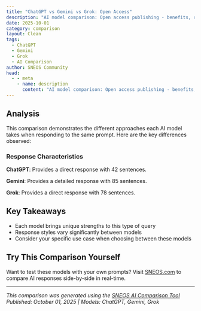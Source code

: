 ```yaml
---
title: "ChatGPT vs Gemini vs Grok: Open Access"
description: "AI model comparison: Open access publishing - benefits, routes, and institutional support..."
date: 2025-10-01
category: comparison
layout: Clean
tags:
  - ChatGPT
  - Gemini
  - Grok
  - AI Comparison
author: SNEOS Community
head:
  - - meta
    - name: description
      content: "AI model comparison: Open access publishing - benefits, routes, and institutional support..."
---
```


<ChatComparison
  title="ChatGPT vs Gemini vs Grok: Open Access"
  prompt="Open access publishing - benefits, routes, and institutional support"
  :responses='{
    "ChatGPT": "Certainly! Here\u0027s an overview of **Open Access (OA) publishing**, including its benefits, common routes, and the role of institutional support:\n\n---\n\n### Open Access Publishing\n\n**Open Access (OA)** publishing refers to the practice of providing unrestricted online access to scholarly research outputs, allowing anyone to read, download, copy, distribute, and use the content legally and freely.\n\n---\n\n### Benefits of Open Access Publishing\n\n1. **Increased Accessibility**  \n   OA removes paywalls, allowing anyone worldwide to access research regardless of institutional affiliation or financial status.\n\n2. **Greater Visibility and Impact**  \n   Studies show that OA articles tend to be cited more frequently, increasing the research\u2019s reach and academic impact.\n\n3. **Faster Dissemination**  \n   Research is made available immediately upon publication, accelerating the pace of knowledge sharing.\n\n4. **Public Good**  \n   Taxpayer-funded research becomes freely available to the public, facilitating education and informed decision-making.\n\n5. **Enhanced Collaboration**  \n   Easier access fosters interdisciplinary and international collaboration by breaking down access barriers.\n\n---\n\n### Common Routes to Open Access\n\n1. **Gold Open Access**  \n   - Articles are published in fully OA journals or journals offering an OA option.  \n   - Typically involves an Article Processing Charge (APC) paid by authors or their institutions/funders.  \n   - The final published version is freely available immediately.\n\n2. **Green Open Access (Self-Archiving)**  \n   - Authors deposit a version of their manuscript (preprint or postprint) in institutional or subject repositories.  \n   - Access may be immediate or after an embargo period depending on publisher policies.  \n   - No cost to authors, but version available may not be the final published PDF.\n\n3. **Hybrid Open Access**  \n   - Subscription journals offering an OA option for individual articles on payment of an APC.  \n   - This approach has been criticized for \u201Cdouble-dipping\u201D when institutions pay both subscriptions and APCs.\n\n4. **Diamond/Platinum Open Access**  \n   - OA journals that do not charge fees to authors or readers.  \n   - Typically funded by institutions, societies, or government grants.\n\n---\n\n### Institutional Support for Open Access\n\n1. **Open Access Policies and Mandates**  \n   - Many institutions require or encourage researchers to deposit articles in their institutional repositories or publish OA.\n\n2. **Funding for APCs**  \n   - Universities often provide funds or subsidies to cover APCs for eligible researchers.\n\n3. **Institutional Repositories**  \n   - Universities maintain digital archives for Green OA deposits, enhancing preservation and access.\n\n4. **Negotiating Transformative Agreements**  \n   - Institutions enter agreements with publishers that combine subscription and OA publishing fees to support Gold OA at scale.\n\n5. **Education and Advocacy**  \n   - Librarians and OA offices provide training, guidance, and advocacy to support researchers in navigating OA options.\n\n6. **Support for OA Infrastructure**  \n   - Institutions may invest in platforms, software, and collaborations that promote OA publishing and discovery.\n\n---\n\n### Summary\n\nOpen Access publishing transforms scholarly communication by making research outputs freely accessible, enhancing visibility and impact. Authors and institutions can choose among various OA routes, including Gold, Green, and Hybrid. Institutional backing is crucial, providing policy frameworks, financial support, infrastructure, and advocacy to promote sustainable and equitable OA adoption.\n\n---\n\nIf you want, I can provide examples of OA policies or resources for finding OA journals!",
    "Gemini": "Okay, let\u0027s break down open access (OA) publishing, covering its benefits, different routes to achieve it, and the ways institutions are supporting this movement.\n\n**What is Open Access (OA) Publishing?**\n\nOpen access publishing makes research publications freely available online, without subscription fees, paywalls, or other access barriers.  The primary goal is to maximize the reach, impact, and use of research.  OA generally grants users the right to read, download, copy, distribute, print, search, or link to the full texts of articles, and to use them for any other lawful purpose.\n\n**Benefits of Open Access Publishing:**\n\nOA offers advantages for researchers, institutions, and the broader society:\n\n*   **Increased Visibility and Impact:**\n    *   **Wider Audience:**  OA removes barriers, allowing researchers, practitioners, policymakers, students, and the public to access and use your work, regardless of their institutional affiliations or ability to pay.\n    *   **Higher Citation Rates:**  Studies consistently show that OA articles are cited more frequently than those behind paywalls.  This is because more people can read and use them.\n    *   **Greater Discoverability:**  OA articles are more easily indexed by search engines like Google Scholar, making them more visible to researchers searching for relevant literature.\n*   **Faster Dissemination of Knowledge:**\n    *   **Quicker Access:**  OA removes delays associated with subscriptions and interlibrary loans, enabling researchers to access and use new findings more rapidly.\n    *   **Accelerated Research Progress:**  Faster knowledge dissemination can lead to quicker breakthroughs and innovation in various fields.\n*   **Enhanced Collaboration:**\n    *   **Improved Global Collaboration:**  OA facilitates collaboration among researchers from different countries and institutions, especially those in developing nations with limited access to subscription-based journals.\n*   **Public Engagement and Impact:**\n    *   **Increased Public Access:**  OA makes research accessible to the public, promoting greater understanding of scientific findings and their implications for society.\n    *   **Informed Policy Decisions:**  Policymakers can access and use OA research to inform evidence-based decision-making.\n*   **Preservation and Archiving:**\n    *   **Long-Term Availability:**  Many OA repositories and publishers ensure the long-term preservation and accessibility of research articles.\n*   **Compliance with Funding Mandates:**\n    *   **Funder Requirements:**  Many research funding agencies (e.g., NIH, Wellcome Trust, European Commission) now require or strongly encourage researchers to make their publications OA.\n*   **Supports the Principle of Publicly Funded Research Being Publicly Available:**  If research is funded by taxpayers, making the results openly available to them is ethically sound.\n\n**Routes to Open Access (The \u0022OA Landscape\u0022):**\n\nThere are several pathways to achieving OA, often categorized using colors:\n\n*   **Gold Open Access:**\n    *   **Definition:** Publishing in a fully OA journal. These journals make all their content immediately and freely available online.\n    *   **Business Model:**  Gold OA journals typically fund their operations through *article processing charges (APCs)*, which are fees paid by authors (or their institutions or funders) to cover the cost of publication.  Some gold OA journals do not charge APCs (often called \u0022diamond\u0022 or \u0022platinum\u0022 OA).\n    *   **Rights:** Often involves the author retaining copyright and granting the journal a license to publish.  Creative Commons licenses (e.g., CC BY) are common, allowing reuse with attribution.\n    *   **Examples:** *PLOS ONE*, *Scientific Reports*, *MDPI* journals (be aware of predatory publishers - see below).\n*   **Green Open Access (Self-Archiving):**\n    *   **Definition:**  Depositing a version of your manuscript (usually the accepted manuscript, *not* the final published version unless permitted by the publisher) in an online repository.\n    *   **Repositories:**\n        *   **Institutional Repositories:**  Managed by universities or research institutions.\n        *   **Subject Repositories:**  Focused on specific disciplines (e.g., arXiv for physics, bioRxiv for biology).\n    *   **Embargoes:**  Publishers often impose embargo periods (e.g., 6 months, 12 months) before the deposited version can be made publicly available.  Check publisher policies carefully.\n    *   **Versions:**  Typically involves depositing the \u0022accepted manuscript\u0022 (the version after peer review but before publisher formatting).\n    *   **Rights:** Authors retain copyright and grant the publisher a license to publish, while also having the right to deposit a version in a repository.\n    *   **Examples:** Depositing in your university\u0027s repository or in arXiv.\n*   **Hybrid Open Access:**\n    *   **Definition:** Publishing in a subscription-based journal that offers authors the option to pay an APC to make their individual article OA.  The rest of the journal remains behind a paywall.\n    *   **Double Dipping Concerns:** Criticized because libraries are already paying for subscriptions to these journals, and then authors are also paying APCs for individual articles.\n    *   **Examples:**  Many journals from major publishers like Elsevier, Springer Nature, and Wiley offer hybrid OA options.\n*   **Bronze Open Access:**\n    *   **Definition:** Freely available on the publisher\u0027s website, but without a clear license. Often temporarily free, or the content is only made free without formal license.\n    *   **Example:** A publisher may make an article temporarily free to read. This can be withdrawn at any time.\n*   **Diamond/Platinum Open Access**\n    *   **Definition:** Journals that do not charge APCs.\n    *   **Funding Model:** Often supported by institutions, libraries, or other organizations.\n*   **Read and Publish Agreements (Transformative Agreements):**\n    *   **Definition:** Agreements between institutions/consortia and publishers that bundle subscription fees and APCs.  Institutions pay for access to the publisher\u0027s content (reading) and also cover the APCs for their researchers to publish OA in the publisher\u0027s journals.\n    *   **Goal:**  To transition from subscription-based publishing to OA publishing.\n\n**Key Considerations When Choosing an OA Route:**\n\n*   **Journal Quality and Reputation:**  Assess the journal\u0027s impact factor, editorial board, peer-review process, and indexing in reputable databases.\n*   **Article Processing Charges (APCs):**  Consider the cost of APCs and whether funding is available from your institution, funder, or other sources. Check if your institution has Read and Publish agreements that cover APCs.\n*   **Publisher Policies on Self-Archiving:**  Understand the publisher\u0027s policies regarding green OA, including embargo periods and allowed versions.  Use resources like SHERPA/RoMEO to check publisher policies.\n*   **Copyright and Licensing:**  Pay attention to the copyright terms and licenses (e.g., Creative Commons) associated with OA publication.  Understand what rights you retain as an author.\n*   **Funder Mandates:**  Ensure that your chosen OA route complies with the requirements of your research funding agency.\n*   **Predatory Publishers:**  Be aware of predatory journals that exploit the OA model by charging APCs without providing proper peer review or editorial services.  Look for red flags like aggressive solicitation, rapid publication times, and lack of transparency. Think. Check. Submit. campaign offers helpful advice.\n\n**Institutional Support for Open Access:**\n\nUniversities and research institutions play a crucial role in promoting and supporting OA publishing.  Common forms of support include:\n\n*   **Institutional Repositories:**  Providing platforms for researchers to deposit their manuscripts (green OA).\n*   **Funding for APCs:**  Establishing funds or grant programs to help researchers cover the costs of APCs for gold OA publishing.\n*   **Read and Publish Agreements:** Negotiating agreements with publishers to cover both subscription fees and APCs for researchers.\n*   **OA Policies:**  Adopting institutional OA policies that encourage or require researchers to make their publications OA.\n*   **Advocacy and Education:**  Raising awareness about the benefits of OA and providing training and resources to researchers on OA publishing options.\n*   **Support for Open Access Journals and Infrastructure:**  Directly funding or supporting open access journals and other infrastructure initiatives.\n*   **Library Support:**  Libraries often provide guidance on OA publishing options, publisher policies, and funding opportunities. They are also key players in negotiating read and publish agreements.\n*   **Open Access Week Events:** Many institutions participate in Open Access Week each October by hosting workshops, seminars, and other events to promote OA.\n*   **Evaluation and Recognition of Open Access Work:** Incorporating open access publishing into the evaluation criteria for researchers, e.g. using article metrics from OA articles during promotion or tenure review.\n\n**In Summary:**\n\nOpen access publishing is a growing movement that offers numerous benefits for researchers, institutions, and society.  By understanding the different OA routes, considering the key factors involved, and taking advantage of institutional support, researchers can effectively disseminate their work and contribute to the advancement of knowledge. Always prioritize quality and be wary of predatory publishing practices.\n",
    "Grok": "Open Access (OA) publishing refers to the practice of making research outputs, such as journal articles, books, and data, freely accessible to the public without paywalls or subscription barriers. This model has gained significant traction in recent years due to its potential to democratize knowledge, increase research visibility, and accelerate scientific progress. Below, I outline the **benefits**, **routes**, and **institutional support** for open access publishing.\n\n---\n\n### **Benefits of Open Access Publishing**\n1. **Increased Visibility and Impact**:\n   - Research published under OA is accessible to a global audience, including researchers, policymakers, practitioners, and the general public, without financial or institutional barriers.\n   - Studies have shown that OA articles often receive more citations and downloads compared to paywalled content (the \u0022Open Access Citation Advantage\u0022).\n\n2. **Equity and Inclusion**:\n   - OA promotes equitable access to knowledge, especially for researchers and institutions in low- and middle-income countries that may lack the resources for expensive journal subscriptions.\n   - It allows non-academic stakeholders (e.g., educators, small businesses, or independent researchers) to benefit from cutting-edge research.\n\n3. **Accelerated Innovation and Collaboration**:\n   - By removing access barriers, OA facilitates faster dissemination of research findings, enabling quicker application in real-world scenarios (e.g., public health crises like COVID-19).\n   - It fosters interdisciplinary collaboration by making research outputs available across fields.\n\n4. **Compliance with Funding Mandates**:\n   - Many funding agencies (e.g., the European Commission, UK Research and Innovation, and the National Institutes of Health) now require or strongly encourage OA publication as a condition of grants, ensuring that publicly funded research is accessible to the public.\n\n5. **Public Benefit**:\n   - Taxpayers often fund research through grants; OA ensures they can access the results without additional costs.\n   - It supports informed decision-making by providing access to evidence-based research for policymakers and the public.\n\n---\n\n### **Routes to Open Access Publishing**\nThere are several established routes to achieve open access, often referred to as \u0022colors\u0022 of OA based on their characteristics:\n\n1. **Gold OA** (Immediate Open Access via OA Journals):\n   - Articles are published in fully OA journals (e.g., PLOS ONE, BMC journals) where content is freely available upon publication.\n   - Often funded through Article Processing Charges (APCs), which are paid by authors, institutions, or funders (ranging from a few hundred to several thousand dollars).\n   - Some Gold OA journals operate on alternative funding models, such as subsidies or memberships, and do not charge APCs (known as \u0022Diamond\u0022 or \u0022Platinum\u0022 OA).\n\n2. **Green OA** (Self-Archiving in Repositories):\n   - Authors deposit a version of their manuscript (often the accepted version or preprint) in an institutional or subject-specific repository (e.g., arXiv, PubMed Central) after publication in a subscription journal.\n   - Access may be delayed by an embargo period (e.g., 6-12 months) imposed by the publisher, though many funders now advocate for immediate Green OA.\n   - This route is typically free for authors, as it does not involve APCs.\n\n3. **Hybrid OA**:\n   - Authors publish in traditional subscription journals but pay an APC to make their specific article OA immediately upon publication.\n   - This model has been criticized for \u0022double-dipping,\u0022 where publishers collect both APCs and subscription fees, potentially inflating costs.\n\n4. **Bronze OA**:\n   - Articles are made freely available on the publisher\u2019s website without a clear OA license, often temporarily or under unclear terms.\n   - This route does not guarantee long-term access or reuse rights and is not considered true OA by many advocates.\n\n---\n\n### **Institutional Support for Open Access Publishing**\nInstitutions, including universities, libraries, and research organizations, play a crucial role in supporting OA by providing infrastructure, funding, and policy frameworks. Key forms of institutional support include:\n\n1. **OA Policies and Mandates**:\n   - Many institutions have adopted OA policies that encourage or require researchers to make their work openly accessible, often through Green OA (depositing in repositories).\n   - For example, Harvard University and the University of California system have strong OA mandates, aligning with global initiatives like Plan S (a European-led initiative to make all publicly funded research OA by 2021).\n\n2. **Institutional Repositories**:\n   - Institutions often maintain digital repositories (e.g., DSpace, EPrints) where researchers can archive their work for Green OA.\n   - Libraries typically manage these repositories, providing training and support for deposit workflows.\n\n3. **Funding for APCs**:\n   - Many institutions establish OA funds to cover APCs for Gold or Hybrid OA publishing, particularly for researchers without dedicated grant funding.\n   - Some negotiate transformative agreements (or \u0022Read and Publish\u0022 deals) with publishers, where subscription fees are repurposed to cover OA publication costs for affiliated authors.\n\n4. **Training and Advocacy**:\n   - Libraries and research offices offer workshops, guides, and consultations to educate researchers about OA options, copyright, licensing (e.g., Creative Commons), and compliance with funder mandates.\n   - Institutions advocate for OA at national and international levels, often collaborating through coalitions like SPARC (Scholarly Publishing and Academic Resources Coalition).\n\n5. **Support for Diamond OA and Community-Led Initiatives**:\n   - Some institutions support non-commercial, community-driven OA models by funding or hosting Diamond OA journals and platforms (e.g., Open Library of Humanities).\n   - This reduces reliance on APCs and promotes sustainable publishing models.\n\n6. **Monitoring and Compliance Tools**:\n   - Institutions often provide tools to track OA compliance with funder policies (e.g., integration with systems like Sherpa/RoMEO to check publisher policies on self-archiving).\n   - They may also support metadata standardization and integration with global OA discovery platforms like CORE or BASE.\n\n---\n\n### **Challenges and Considerations**\nWhile OA offers significant benefits, there are challenges to address:\n- **Cost Burden**: APCs for Gold and Hybrid OA can be prohibitively expensive, especially for unfunded researchers or those in under-resourced regions.\n- **Quality Control**: The rise of predatory OA journals (which charge APCs without rigorous peer review) undermines trust in the model.\n- **Sustainability**: Finding long-term funding models for OA, especially for Diamond OA, remains a challenge.\n- **Equity in Transition**: The shift to OA must ensure that researchers from all backgrounds can publish without financial barriers.\n\nInstitutions and funders are increasingly working to address these issues through collaborative agreements, waivers for low-income researchers, and investment in non-commercial infrastructure.\n\n---\n\n### **Conclusion**\nOpen Access publishing is a transformative approach to scholarly communication, offering benefits like wider dissemination, equity, and compliance with funding requirements. The Gold, Green, and Hybrid routes provide flexible pathways for researchers to share their work, while institutional support\u2014through policies, repositories, funding, and advocacy\u2014plays a critical role in sustaining and scaling OA. As the global research community continues to transition toward OA, addressing challenges like cost and quality will be key to ensuring a fair and sustainable ecosystem for all stakeholders."
  }'
  published-date="12:14"
/>

## Analysis

This comparison demonstrates the different approaches each AI model takes when responding to the same prompt. Here are the key differences observed:

### Response Characteristics

**ChatGPT**: Provides a direct response with 42 sentences. 

**Gemini**: Provides a detailed response with 85 sentences. 

**Grok**: Provides a direct response with 78 sentences. 

## Key Takeaways

- Each model brings unique strengths to this type of query
- Response styles vary significantly between models
- Consider your specific use case when choosing between these models

## Try This Comparison Yourself

Want to test these models with your own prompts? Visit [SNEOS.com](https://sneos.com) to compare AI responses side-by-side in real-time.

---

*This comparison was generated using the [SNEOS AI Comparison Tool](https://sneos.com)*
*Published: October 01, 2025 | Models: ChatGPT, Gemini, Grok*
